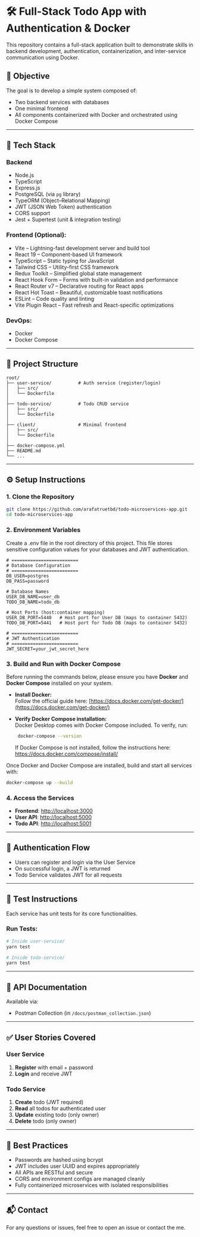 # 🛠️ Full-Stack Todo App with Authentication & Docker

This repository contains a full-stack application built to demonstrate skills in backend development, authentication, containerization, and inter-service communication using Docker.

## 📌 Objective

The goal is to develop a simple system composed of:

- Two backend services with databases
- One minimal frontend
- All components containerized with Docker and orchestrated using Docker Compose

---

## 🔧 Tech Stack

### Backend

- Node.js
- TypeScript
- Express.js
- PostgreSQL (via `pg` library)
- TypeORM (Object–Relational Mapping)
- JWT (JSON Web Token) authentication
- CORS support
- Jest + Supertest (unit & integration testing)

### Frontend (Optional):

- Vite – Lightning-fast development server and build tool
- React 19 – Component-based UI framework
- TypeScript – Static typing for JavaScript
- Tailwind CSS – Utility-first CSS framework
- Redux Toolkit – Simplified global state management
- React Hook Form – Forms with built-in validation and performance
- React Router v7 – Declarative routing for React apps
- React Hot Toast – Beautiful, customizable toast notifications
- ESLint – Code quality and linting
- Vite Plugin React – Fast refresh and React-specific optimizations

### DevOps:

- Docker
- Docker Compose

---

## 📁 Project Structure

```
root/
├── user-service/          # Auth service (register/login)
│   ├── src/
│   └── Dockerfile
│
├── todo-service/          # Todo CRUD service
│   ├── src/
│   └── Dockerfile
│
├── client/                # Minimal frontend
│   ├── src/
│   └── Dockerfile
│
├── docker-compose.yml
├── README.md
└── ...
```

---

## ⚙️ Setup Instructions

### 1. Clone the Repository

```bash
git clone https://github.com/arafatruetbd/todo-microservices-app.git
cd todo-microservices-app
```

### 2. Environment Variables

Create a .env file in the root directory of this project. This file stores sensitive configuration values for your databases and JWT authentication.

```env
# =========================
# Database Configuration
# =========================
DB_USER=postgres
DB_PASS=password

# Database Names
USER_DB_NAME=user_db
TODO_DB_NAME=todo_db

# Host Ports (host:container mapping)
USER_DB_PORT=5440   # Host port for User DB (maps to container 5432)
TODO_DB_PORT=5441   # Host port for Todo DB (maps to container 5432)

# =========================
# JWT Authentication
# =========================
JWT_SECRET=your_jwt_secret_here

```

### 3. Build and Run with Docker Compose

Before running the commands below, please ensure you have **Docker** and **Docker Compose** installed on your system.

- **Install Docker:**  
  Follow the official guide here: [https://docs.docker.com/get-docker/](https://docs.docker.com/get-docker/)

- **Verify Docker Compose installation:**  
   Docker Desktop comes with Docker Compose included. To verify, run:
  ```bash
   docker-compose --version
  ```
  If Docker Compose is not installed, follow the instructions here: https://docs.docker.com/compose/install/

Once Docker and Docker Compose are installed, build and start all services with:

```bash
docker-compose up --build
```

### 4. Access the Services

- **Frontend**: [http://localhost:3000](http://localhost:3000)
- **User API**: [http://localhost:5000](http://localhost:5000)
- **Todo API**: [http://localhost:5001](http://localhost:5001)

---

## 🔐 Authentication Flow

- Users can register and login via the User Service
- On successful login, a JWT is returned
- Todo Service validates JWT for all requests

---

## 🧪 Test Instructions

Each service has unit tests for its core functionalities.

### Run Tests:

```bash
# Inside user-service/
yarn test

# Inside todo-service/
yarn test
```

---

## 🧾 API Documentation

Available via:

- Postman Collection (in `/docs/postman_collection.json`)

---

## ✅ User Stories Covered

### User Service

1. **Register** with email + password
2. **Login** and receive JWT

### Todo Service

1. **Create** todo (JWT required)
2. **Read** all todos for authenticated user
3. **Update** existing todo (only owner)
4. **Delete** todo (only owner)

---

## 🧼 Best Practices

- Passwords are hashed using bcrypt
- JWT includes user UUID and expires appropriately
- All APIs are RESTful and secure
- CORS and environment configs are managed cleanly
- Fully containerized microservices with isolated responsibilities

---

## 📬 Contact

For any questions or issues, feel free to open an issue or contact the me.
